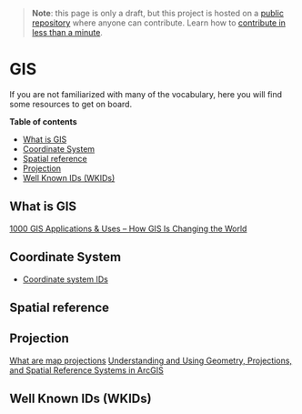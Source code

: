 > **Note**: this page is only a draft, but this project is hosted on a [public repository](https://github.com/hhkaos/awesome-arcgis) where anyone can contribute. Learn how to [contribute in less than a minute](https://github.com/hhkaos/awesome-arcgis/blob/master/CONTRIBUTING.md#contributions).

# GIS
If you are not familiarized with many of the vocabulary, here you will find some
resources to get on board.

<!-- START doctoc generated TOC please keep comment here to allow auto update -->
<!-- DON'T EDIT THIS SECTION, INSTEAD RE-RUN doctoc TO UPDATE -->
**Table of contents**

- [What is GIS](#what-is-gis)
- [Coordinate System](#coordinate-system)
- [Spatial reference](#spatial-reference)
- [Projection](#projection)
- [Well Known IDs (WKIDs)](#well-known-ids-wkids)

<!-- END doctoc generated TOC please keep comment here to allow auto update -->

## What is GIS

[1000 GIS Applications & Uses – How GIS Is Changing the World](http://gisgeography.com/gis-applications-uses/)

## Coordinate System
* [Coordinate system IDs](https://developers.arcgis.com/javascript/3/jshelp/ref_coordsystems.html)

## Spatial reference

## Projection
[What are map projections](http://desktop.arcgis.com/en/arcmap/10.3/guide-books/map-projections/what-are-map-projections.htm)
[Understanding and Using Geometry, Projections, and Spatial Reference Systems in ArcGIS](http://www.esri.com/videos/watch?videoid=1153&isLegacy=true&title=understanding-and-using-geometry_comma_-projections_comma_-and-spatial-reference-systems-in-arcgis)

## Well Known IDs (WKIDs)



